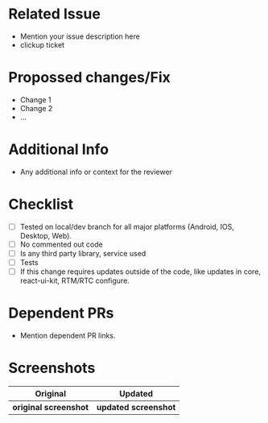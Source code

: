 # Related Issue
- Mention your issue description here
- clickup ticket

# Propossed changes/Fix
- Change 1
- Change 2
- ...

# Additional Info 
- Any additional info or context for the reviewer

# Checklist
- [ ] Tested on local/dev branch for all major platforms (Android, IOS, Desktop, Web).
- [ ] No commented out code
- [ ] Is any third party library, service used
- [ ] Tests
- [ ] If this change requires updates outside of the code, like updates in core, react-ui-kit, RTM/RTC configure.

# Dependent PRs 
- Mention dependent PR links.


# Screenshots

Original                |          Updated
:---------------------:  | :-----------------------:
**original screenshot** |  **updated screenshot**

